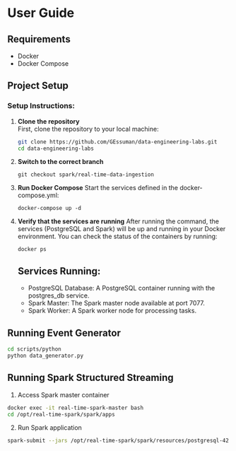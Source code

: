
# User Guide

## Requirements
- Docker
- Docker Compose

## Project Setup
### Setup Instructions:

1. **Clone the repository**  
   First, clone the repository to your local machine:
   ```bash
   git clone https://github.com/GEssuman/data-engineering-labs.git
   cd data-engineering-labs

2. **Switch to the correct branch**
    ```
    git checkout spark/real-time-data-ingestion
    ```
3. **Run Docker Compose**
    Start the services defined in the docker-compose.yml:
    ```
    docker-compose up -d
    ```

4. **Verify that the services are running**
    After running the command, the services (PostgreSQL and Spark) will be up and running in your Docker environment. You can check the status of the containers by running:
    ```
    docker ps
    ```

    ## Services Running:
    - PostgreSQL Database: A PostgreSQL container running with the postgres_db service.
    - Spark Master: The Spark master node available at port 7077.
    - Spark Worker: A Spark worker node for processing tasks.


## Running Event Generator

```bash
cd scripts/python
python data_generator.py
```

## Running Spark Structured Streaming

1. Access Spark master container
```bash
docker exec -it real-time-spark-master bash
cd /opt/real-time-spark/spark/apps
```

2. Run Spark application
```bash
spark-submit --jars /opt/real-time-spark/spark/resources/postgresql-42.7.2.jar spark_streaming_to_postgres.py
```
